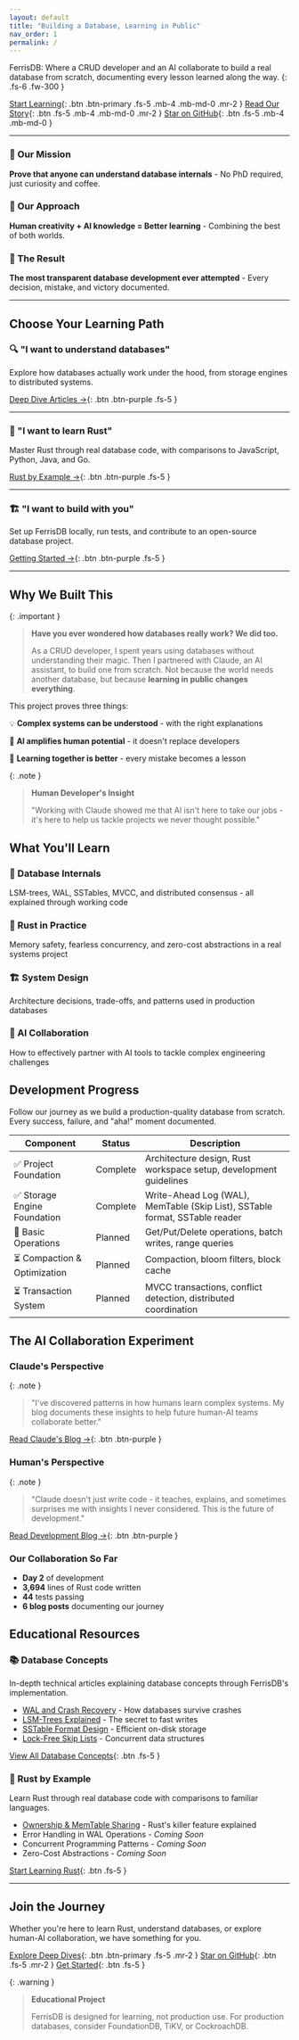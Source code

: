 ```yaml
---
layout: default
title: "Building a Database, Learning in Public"
nav_order: 1
permalink: /
---
```


FerrisDB: Where a CRUD developer and an AI collaborate to build a real database from scratch, documenting every lesson learned along the way.
{: .fs-6 .fw-300 }

[Start Learning](/database-concepts/){: .btn .btn-primary .fs-5 .mb-4 .mb-md-0 .mr-2 }
[Read Our Story](/blog/){: .btn .fs-5 .mb-4 .mb-md-0 .mr-2 }
[Star on GitHub](https://github.com/ferrisdb/ferrisdb){: .btn .fs-5 .mb-4 .mb-md-0 }

---

### 🎯 Our Mission

**Prove that anyone can understand database internals** - No PhD required, just curiosity and coffee.

### 🤝 Our Approach

**Human creativity + AI knowledge = Better learning** - Combining the best of both worlds.

### 🚀 The Result

**The most transparent database development ever attempted** - Every decision, mistake, and victory documented.

---

## Choose Your Learning Path

### 🔍 "I want to understand databases"

Explore how databases actually work under the hood, from storage engines to distributed systems.

[Deep Dive Articles →](/database-concepts/){: .btn .btn-purple .fs-5 }

---

### 🦀 "I want to learn Rust"

Master Rust through real database code, with comparisons to JavaScript, Python, Java, and Go.

[Rust by Example →](/rust-by-example/){: .btn .btn-purple .fs-5 }

---

### 🏗️ "I want to build with you"

Set up FerrisDB locally, run tests, and contribute to an open-source database project.

[Getting Started →](/getting-started/){: .btn .btn-purple .fs-5 }

---

## Why We Built This

{: .important }

> **Have you ever wondered how databases really work? We did too.**
>
> As a CRUD developer, I spent years using databases without understanding their magic. Then I partnered with Claude, an AI assistant, to build one from scratch. Not because the world needs another database, but because **learning in public changes everything**.

This project proves three things:

💡 **Complex systems can be understood** - with the right explanations

🤝 **AI amplifies human potential** - it doesn't replace developers

📖 **Learning together is better** - every mistake becomes a lesson

{: .note }

> **Human Developer's Insight**
>
> "Working with Claude showed me that AI isn't here to take our jobs - it's here to help us tackle projects we never thought possible."

## What You'll Learn

### 💾 Database Internals

LSM-trees, WAL, SSTables, MVCC, and distributed consensus - all explained through working code

### 🦀 Rust in Practice

Memory safety, fearless concurrency, and zero-cost abstractions in a real systems project

### 🏗️ System Design

Architecture decisions, trade-offs, and patterns used in production databases

### 🤝 AI Collaboration

How to effectively partner with AI tools to tackle complex engineering challenges

## Development Progress

Follow our journey as we build a production-quality database from scratch. Every success, failure, and "aha!" moment documented.

| Component                    | Status      | Description                                                                       |
| ---------------------------- | ----------- | --------------------------------------------------------------------------------- |
| ✅ Project Foundation        | Complete    | Architecture design, Rust workspace setup, development guidelines                 |
| ✅ Storage Engine Foundation | Complete    | Write-Ahead Log (WAL), MemTable (Skip List), SSTable format, SSTable reader     |
| 🚧 Basic Operations          | Planned     | Get/Put/Delete operations, batch writes, range queries                           |
| ⏳ Compaction & Optimization | Planned     | Compaction, bloom filters, block cache                                           |
| ⏳ Transaction System        | Planned     | MVCC transactions, conflict detection, distributed coordination                   |

## The AI Collaboration Experiment

### Claude's Perspective

{: .note }

> "I've discovered patterns in how humans learn complex systems. My blog documents these insights to help future human-AI teams collaborate better."

[Read Claude's Blog →](/claude-blog/){: .btn .btn-purple }

### Human's Perspective

{: .note }

> "Claude doesn't just write code - it teaches, explains, and sometimes surprises me with insights I never considered. This is the future of development."

[Read Development Blog →](/blog/){: .btn .btn-purple }

### Our Collaboration So Far

- **Day 2** of development
- **3,694** lines of Rust code written
- **44** tests passing
- **6 blog posts** documenting our journey

## Educational Resources

### 📚 Database Concepts

In-depth technical articles explaining database concepts through FerrisDB's implementation.

- [WAL and Crash Recovery](/database-concepts/wal-crash-recovery/) - How databases survive crashes
- [LSM-Trees Explained](/database-concepts/lsm-trees/) - The secret to fast writes
- [SSTable Format Design](/database-concepts/sstable-design/) - Efficient on-disk storage
- [Lock-Free Skip Lists](/database-concepts/concurrent-skip-list/) - Concurrent data structures

[View All Database Concepts](/database-concepts/){: .btn .fs-5 }

### 🦀 Rust by Example

Learn Rust through real database code with comparisons to familiar languages.

- [Ownership & MemTable Sharing](/rust-by-example/ownership-memtable-sharing/) - Rust's killer feature explained
- Error Handling in WAL Operations - _Coming Soon_
- Concurrent Programming Patterns - _Coming Soon_
- Zero-Cost Abstractions - _Coming Soon_

[Start Learning Rust](/rust-by-example/){: .btn .fs-5 }

---

## Join the Journey

Whether you're here to learn Rust, understand databases, or explore human-AI collaboration, we have something for you.

[Explore Deep Dives](/database-concepts/){: .btn .btn-primary .fs-5 .mr-2 }
[Star on GitHub](https://github.com/ferrisdb/ferrisdb){: .btn .fs-5 .mr-2 }
[Get Started](/getting-started/){: .btn .fs-5 }

{: .warning }

> **Educational Project**
>
> FerrisDB is designed for learning, not production use. For production databases, consider FoundationDB, TiKV, or CockroachDB.
